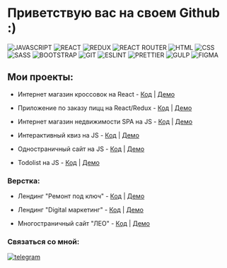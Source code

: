 # Приветствую вас на своем Github :)


![JAVASCRIPT](https://img.shields.io/badge/-JAVASCRIPT-090909?style=for-the-badge&logo=javascript)
![REACT](https://img.shields.io/badge/-REACT-090909?style=for-the-badge&logo=react)
![REDUX](https://img.shields.io/badge/-REDUX-090909?style=for-the-badge&logo=redux)
![REACT ROUTER](https://img.shields.io/badge/-react--router-090909?style=for-the-badge&logo=react-router)
![HTML](https://img.shields.io/badge/-HTML5-090909?style=for-the-badge&logo=html5)
![CSS](https://img.shields.io/badge/-CSS-090909?style=for-the-badge&logo=css3)
![SASS](https://img.shields.io/badge/-SASS-090909?style=for-the-badge&logo=sass)
![BOOTSTRAP](https://img.shields.io/badge/-BOOTSTRAP-090909?style=for-the-badge&logo=bootstrap)
![GIT](https://img.shields.io/badge/-GIT-090909?style=for-the-badge&logo=git)
![ESLINT](https://img.shields.io/badge/-ESLINT-090909?style=for-the-badge&logo=eslint)
![PRETTIER](https://img.shields.io/badge/-Prettier-090909?style=for-the-badge&logo=prettier)
![GULP](https://img.shields.io/badge/-GULP-090909?style=for-the-badge&logo=gulp)
![FIGMA](https://img.shields.io/badge/-FIGMA-090909?style=for-the-badge&logo=figma)



## Мои проекты:
- Интернет магазин кроссовок на React - [Код](https://github.com/sheyhmansur/sneakers-store) | [Демо](https://sneakers-store-eta.vercel.app/)
 
- Приложение по заказу пицц на React/Redux - [Код](https://github.com/sheyhmansur/la-pizza) | [Демо](https://react-lapizza.herokuapp.com/)

- Интернет магазин недвижимости SPA на JS  - [Код](https://github.com/sheyhmansur/real-estate) | [Демо](http://cw40939.tmweb.ru/)
 
- Интерактивный квиз на JS - [Код](https://github.com/sheyhmansur/quiz) | [Демо](https://sheyhmansur.github.io/quiz/)

- Одностраничный сайт на JS - [Код](https://github.com/sheyhmansur/irvas-js) | [Демо](https://sheyhmansur.github.io/irvas-js/)

- Todolist на JS - [Код](https://github.com/sheyhmansur/todo-js) | [Демо](https://sheyhmansur.github.io/todo-js/)


### Верстка:
- Лендинг "Ремонт под ключ" - [Код](https://github.com/sheyhmansur/safort) | [Демо](https://sheyhmansur.github.io/safort/)

- Лендинг "Digital маркетинг" - [Код](https://github.com/sheyhmansur/digital) | [Демо](https://sheyhmansur.github.io/digital/)

- Многостраничный сайт "ЛЕО" - [Код](https://github.com/sheyhmansur/cleaning) | [Демо](https://sheyhmansur.github.io/cleaning/)

### Связаться со мной:

[![telegram](https://img.shields.io/badge/telegram-0088cc?style=for-the-badge&logo=telegram)](https://t.me/dz_sheyhmansur)












<!--
**sheyhmansur/sheyhmansur** is a ✨ _special_ ✨ repository because its `README.md` (this file) appears on your GitHub profile.

Here are some ideas to get you started:

- 🔭 I’m currently working on ...
- 🌱 I’m currently learning ...
- 👯 I’m looking to collaborate on ...
- 🤔 I’m looking for help with ...
- 💬 Ask me about ...
- 📫 How to reach me: ...
- 😄 Pronouns: ...
- ⚡ Fun fact: ...
-->
